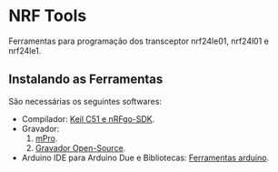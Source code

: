 # NRF Tools
Ferramentas para programação dos transceptor nrf24le01, nrf24l01 e nrf24le1.

## Instalando as Ferramentas
São necessárias os seguintes softwares:
* Compilador: [Keil C51 e nRFgo-SDK](./instalacao-compilador-keil.html).
* Gravador:
    1. [mPro](./instalacao-gravador-mpro.html).
    1. [Gravador Open-Source](./instalacao-gravador-open-source.html).
* Arduino IDE para Arduino Due e Bibliotecas: [Ferramentas arduino](./instalacao-arduino-bibliotecas.html).
